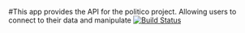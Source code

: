 #This app provides the API for the politico project. Allowing users to connect to their data and manipulate
[![Build Status](https://travis-ci.org/kelvin-otieno/politico-api.svg?branch=develop)](https://travis-ci.org/kelvin-otieno/politico-api)
